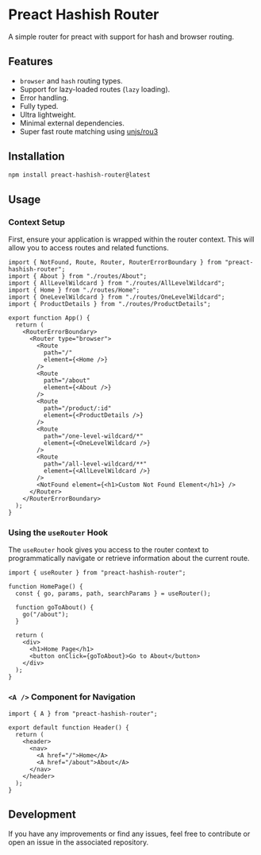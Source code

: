 # Preact Hashish Router

A simple router for preact with support for hash and browser routing.

## Features

- `browser` and `hash` routing types.
- Support for lazy-loaded routes (`lazy` loading).
- Error handling.
- Fully typed.
- Ultra lightweight.
- Minimal external dependencies.
- Super fast route matching using [unjs/rou3](https://github.com/h3js/rou3)

## Installation

```bash
npm install preact-hashish-router@latest
```

## Usage

### Context Setup

First, ensure your application is wrapped within the router context. This will allow you to access routes and related functions.

```tsx
import { NotFound, Route, Router, RouterErrorBoundary } from "preact-hashish-router";
import { About } from "./routes/About";
import { AllLevelWildcard } from "./routes/AllLevelWildcard";
import { Home } from "./routes/Home";
import { OneLevelWildcard } from "./routes/OneLevelWildcard";
import { ProductDetails } from "./routes/ProductDetails";

export function App() {
  return (
    <RouterErrorBoundary>
      <Router type="browser">
        <Route
          path="/"
          element={<Home />}
        />
        <Route
          path="/about"
          element={<About />}
        />
        <Route
          path="/product/:id"
          element={<ProductDetails />}
        />
        <Route
          path="/one-level-wildcard/*"
          element={<OneLevelWildcard />}
        />
        <Route
          path="/all-level-wildcard/**"
          element={<AllLevelWildcard />}
        />
        <NotFound element={<h1>Custom Not Found Element</h1>} />
      </Router>
    </RouterErrorBoundary>
  );
}
```

### Using the `useRouter` Hook

The `useRouter` hook gives you access to the router context to programmatically navigate or retrieve information about the current route.

```tsx
import { useRouter } from "preact-hashish-router";

function HomePage() {
  const { go, params, path, searchParams } = useRouter();

  function goToAbout() {
    go("/about");
  }

  return (
    <div>
      <h1>Home Page</h1>
      <button onClick={goToAbout}>Go to About</button>
    </div>
  );
}
```

### `<A />` Component for Navigation

```tsx
import { A } from "preact-hashish-router";

export default function Header() {
  return (
    <header>
      <nav>
        <A href="/">Home</A>
        <A href="/about">About</A>
      </nav>
    </header>
  );
}
```

## Development

If you have any improvements or find any issues, feel free to contribute or open an issue in the associated repository.
